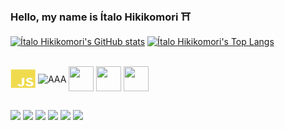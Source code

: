 ### Hello, my name is Ítalo Hikikomori ⛩️

[![Ítalo Hikikomori's GitHub stats](https://github-readme-stats.vercel.app/api?username=italohikikomori&show_icons=true&theme=radical&include_all_commits=true&count_private=true)](https://linktr.ee/italohikikomori)
[![Ítalo Hikikomori's Top Langs](https://github-readme-stats.vercel.app/api/top-langs/?username=italohikikomori&layout=compact&theme=radical)](https://linktr.ee/italohikikomori)

<div style="display: inline_block"><br>
  
  <img align="center" alt="Rafa-Js" height="30" width="40" src="https://raw.githubusercontent.com/devicons/devicon/master/icons/javascript/javascript-plain.svg" style="max-width: 100%;">
  
  <img height="40px" alt="AAA" width="40px" align="center" src="https://cdn.jsdelivr.net/gh/devicons/devicon/icons/html5/html5-plain.svg"/>
  <img height="40px" width="40px" align="center" src="https://cdn.jsdelivr.net/gh/devicons/devicon/icons/css3/css3-plain.svg"/>
  <img height="40px" width="40px" align="center" src="https://cdn.jsdelivr.net/gh/devicons/devicon/icons/javascript/javascript-plain.svg"/>
  <img height="40px" width="40px" align="center" src="https://cdn.jsdelivr.net/gh/devicons/devicon/icons/java/java-original.svg"/>
</div>

##

<div>
  <a href="https://twitter.com/italohikikomori" target="_blank"><img src="https://img.shields.io/badge/Twitter-1DA1F2?style=for-the-badge&logo=twitter&logoColor=white"></a>
  <a href="https://instagram.com/italohikikomori" target="_blank"><img src="https://img.shields.io/badge/Instagram-E4405F?style=for-the-badge&logo=instagram&logoColor=white"></a>
  <a href="https://twitch.com/sorinha_" target="_blank"><img src="https://img.shields.io/badge/Twitch-9146FF?style=for-the-badge&logo=twitch&logoColor=white"></a>
  <a href="https://youtube.com/channel/UCm7JQfaT-Qk_6JaL-9KKW4w" target="_blank"><img src="https://img.shields.io/badge/YouTube-FF0000?style=for-the-badge&logo=youtube&logoColor=white"></a>
  <a href="https://open.spotify.com/playlist/1v1p18x96kBKoq6ghaip6A?si=LqEj4XWCT02iPITzluxBdw" target="_blank"><img src="https://img.shields.io/badge/Spotify-1ED760?&style=for-the-badge&logo=spotify&logoColor=white"></a>
  <a href="https://www.linkedin.com/in/%C3%ADtalo-cavalcante" target="_blank"><img src="https://img.shields.io/badge/LinkedIn-0077B5?style=for-the-badge&logo=linkedin&logoColor=white"></a>
</div>
